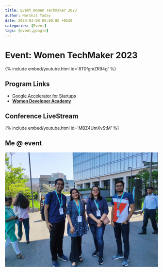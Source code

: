 ```yaml
---
title: Event Women Techmaker 2023
author: Harshit Yadav
date: 2023-03-08 00:00:00 +0530
categories: [Event]
tags: [event,google]
---
```


# Event: Women TechMaker 2023

{% include embed/youtube.html id='8T0fgmZR94g' %}

## Program Links

- [Google Accelerator for Startups](https://startup.google.com/accelerator/india/)
- **[Women Developer Academy](https://rsvp.withgoogle.com/events/women-developers-academy)**

## Conference LiveStream

{% include embed/youtube.html id='MBZ4UmXvStM' %}

## Me @ event

![harshityadav95](https://raw.githubusercontent.com/harshityadav95/staticfiles/main/Event%20Women%20TechMaker%202023//Untitled.png)
